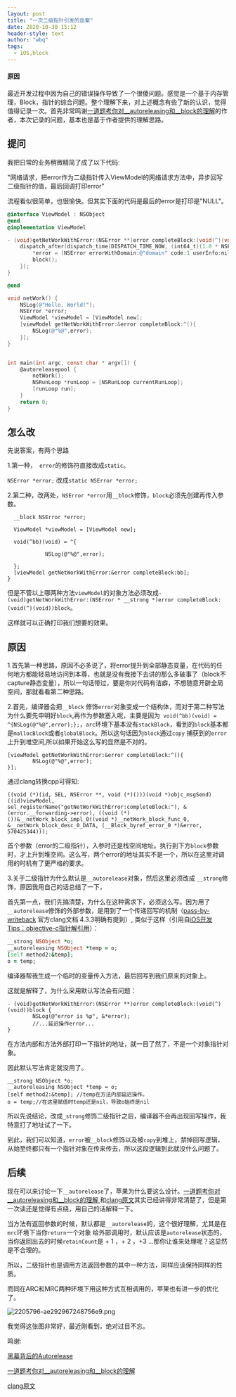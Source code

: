 ```yaml
---
layout: post
title: "一次二级指针引发的血案"
date: 2020-10-30 15:12
header-style: text
author: "wbq"
tags: 
  - iOS,block
---
```


#### 原因

最近开发过程中因为自己的错误操作导致了一个很傻问题。感觉是一个基于内存管理，Block，指针的综合问题。整个理解下来，对上述概念有些了新的认识，觉得值得记录一次。首先非常鸣谢[一道题考你对__autoreleasing和__block的理解](https://www.cnblogs.com/tiantianbobo/p/11653843.html)的作者，本次记录的问题，基本也是基于作者提供的理解思路。



## 提问

我把日常的业务稍微精简了成了以下代码:

"网络请求，把error作为二级指针传入ViewModel的网络请求方法中，异步回写二级指针的值，最后回调打印error"

流程看似很简单，也很愉快。但其实下面的代码是最后的error是打印是"NULL"。



```objective-c
@interface ViewModel : NSObject
@end
@implementation ViewModel

- (void)getNetWorkWithError:(NSError **)error completeBlock:(void(^)(void))block {
    dispatch_after(dispatch_time(DISPATCH_TIME_NOW, (int64_t)(1.0 * NSEC_PER_SEC)), dispatch_get_main_queue(), ^{
        *error = [NSError errorWithDomain:@"domain" code:1 userInfo:nil];
        block();
    });
}

@end

void netWork() {
    NSLog(@"Hello, World!");
    NSError *error;
    ViewModel *viewModel = [ViewModel new];
    [viewModel getNetWorkWithError:&error completeBlock:^(){
        NSLog(@"%@",error);
    }];
}


int main(int argc, const char * argv[]) {
    @autoreleasepool {
        netWork();
        NSRunLoop *runLoop = [NSRunLoop currentRunLoop];
        [runLoop run];
    }
    return 0;
}

```



## 怎么改

先说答案，有两个思路

1.第一种，`` error``的修饰符直接改成``static``。

``NSError *error;`` 改成``static NSError *error;``

2.第二种，改两处，``NSError *error``用``__block``修饰，``block``必须先创建再传入参数。

``` 12NSLog(@"Hello, World!");
  __block NSError *error;

  ViewModel *viewModel = [ViewModel new];

  void(^bb)(void) = ^{

			NSLog(@"%@",error);

  };
  [viewModel getNetWorkWithError:&error completeBlock:bb];
}
```



但是不管以上哪两种方法`viewModel`的对象方法必须改成`- (void)getNetWorkWithError:(NSError * __strong *)error completeBlock:(void(^)(void))block`。



这样就可以正确打印我们想要的效果。



## 原因

1.首先第一种思路，原因不必多说了，将error提升到全部静态变量，在代码的任何地方都能轻易地访问到本尊，也就是没有我接下去讲的那么多破事了（block不capture静态变量），所以一句话带过，要是你对代码有洁癖，不想随意开辟全局空间，那就看看第二种思路。



2.首先，编译器会把``__block`` 修饰``error``对象变成一个结构体，而对于第二种写法为什么要先申明好`block`,再作为参数塞入呢，主要是因为`` void(^bb)(void) = ^{NSLog(@"%@",error);};``，`arc`环境下基本没有`stackBlock`，看到的`block`基本都是`mallocBlock`或者`globalBlock`。所以这句话因为`block`通过`copy` 捕获到的`error`上升到堆空间,所以如果开始这么写的显然是不对的。

```
[viewModel getNetWorkWithError:&error completeBlock:^(){
		NSLog(@"%@",error);
}];
```



通过clang转换cpp可得知:

```
((void (*)(id, SEL, NSError **, void (*)()))(void *)objc_msgSend)((id)viewModel, sel_registerName("getNetWorkWithError:completeBlock:"), &(error.__forwarding->error), ((void (*)())&__netWork_block_impl_0((void *)__netWork_block_func_0, &__netWork_block_desc_0_DATA, (__Block_byref_error_0 *)&error, 570425344)));
```

首个参数（error的二级指针），入参时还是栈空间地址。执行到下方`block`参数时，才上升到堆空间。这么写，两个error的地址其实不是一个，所以在这里对调用的时机有了更严格的要求。



3.关于二级指针为什么默认是``__autorelease``对象，然后这里必须改成 `__strong`修饰，原因我用自己的话总结了一下，

首先第一点，我们先搞清楚，为什么在这种需求下，必须这么写。因为用了``__autorelease``修饰的外部参数，是用到了一个传递回写的机制（[pass-by-writeback](https://clang.llvm.org/docs/AutomaticReferenceCounting.html#arc-ownership-restrictions-pass-by-writeback) 官方clang文档 4.3.3明确有提到）, 类似于这样（引用自[iOS开发Tips：objective-c指针解引用](https://www.jianshu.com/p/1dc7c31fa06f)）：

```ruby
__strong NSObject *o;
__autoreleasing NSObject *temp = o;  
[self method2:&temp]; 
o = temp;
```

编译器帮我生成一个临时的变量传入方法，最后回写到我们原来的对象上。

这就是解释了，为什么采用默认写法会有问题：

```
- (void)getNetWorkWithError:(NSError **)error completeBlock:(void(^)(void))block {
		NSLog(@"error is %p", &*error);
		//...延迟操作error...
}
```

在方法内部和方法外部打印一下指针的地址，就一目了然了，不是一个对象指针对象。

因此默认写法肯定就没用了。

```
__strong NSObject *o;
__autoreleasing NSObject *temp = o;  
[self method2:&temp]; //temp在方法内部延迟操作。
o = temp;//在这里赋值时temp还是nil，导致o始终是nil
```

所以先说结论，改成``_strong``修饰二级指针之后，编译器不会再出现回写操作，我特意打了地址试了一下。



到此，我们可以知道，``error``被``__block``修饰以及被`copy`到堆上，禁掉回写逻辑，从始至终都只有一个指针对象在传来传去，所以这段逻辑到此就没什么问题了。







## 后续

现在可以来讨论一下``__autorelease``了，苹果为什么要这么设计。[一道题考你对__autoreleasing和__block的理解 ](https://www.cnblogs.com/tiantianbobo/p/11653843.html) 和[clang原文](https://clang.llvm.org/docs/AutomaticReferenceCounting.html)其实已经讲得非常清楚了，但是第一次读还是觉得有点绕，用自己的话解释一下。

当方法有返回参数的时候，默认都是``__autorelease``的，这个很好理解，尤其是在`mrc`环境下当你`return`一个对象 给外部调用时，默认应该是`autorelease`状态的，当你返回出去的时候`retainCount`是 + 1 ，+ 2 ，+3 ...那你让谁来处理呢？这显然是不合理的。

所以，二级指针也是调用方法返回参数的其中一种方法，同样应该保持同样的性质。



而同在ARC和MRC两种环境下用这种方式互相调用的，苹果也有进一步的优化了。

![2205796-ae292967248756e9.png](https://upload-images.jianshu.io/upload_images/2782305-189840a28bbf8fa6.png?imageMogr2/auto-orient/strip%7CimageView2/2/w/1240)

我觉得这张图非常好，最近刚看到，绝对过目不忘。





鸣谢:

[黑幕背后的Autorelease](http://blog.sunnyxx.com/2014/10/15/behind-autorelease/)

[一道题考你对__autoreleasing和__block的理解 ](https://www.cnblogs.com/tiantianbobo/p/11653843.html)

[clang原文](https://clang.llvm.org/docs/AutomaticReferenceCounting.html)





